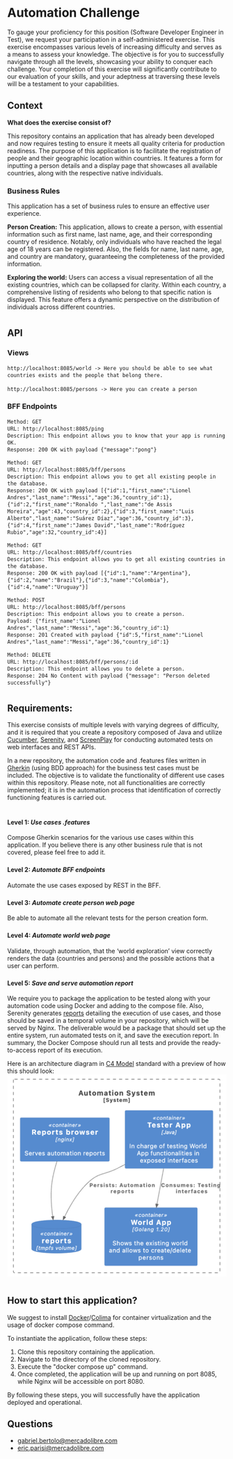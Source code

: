 # Automation Challenge

To gauge your proficiency for this position (Software Developer Engineer in Test), we request your participation in a self-administered exercise. This exercise encompasses various levels of increasing difficulty and serves as a means to assess your knowledge. The objective is for you to successfully navigate through all the levels, showcasing your ability to conquer each challenge. Your completion of this exercise will significantly contribute to our evaluation of your skills, and your adeptness at traversing these levels will be a testament to your capabilities.


## Context

**What does the exercise consist of?**

This repository contains an application that has already been developed and now requires testing to ensure it meets all quality criteria for production readiness.
The purpose of this application is to facilitate the registration of people and their geographic location within countries. It features a form for inputting a person details and a display page that showcases all available countries, along with the respective native individuals.


### Business Rules

This application has a set of business rules to ensure an effective user experience.

**Person Creation:** This application, allows to create a person, with essential information such as first name, last name, age, and their corresponding country of residence. Notably, only individuals who have reached the legal age of 18 years can be registered. Also, the fields for name, last name, age, and country are mandatory, guaranteeing the completeness of the provided information.


**Exploring the world:** Users can access a visual representation of all the existing countries, which can be collapsed for clarity. Within each country, a comprehensive listing of residents who belong to that specific nation is displayed. This feature offers a dynamic perspective on the distribution of individuals across different countries.

#
## API

### Views
```
http://localhost:8085/world -> Here you should be able to see what countries exists and the people that belong there.

http://localhost:8085/persons -> Here you can create a person
```

### BFF Endpoints
```
Method: GET 
URL: http://localhost:8085/ping
Description: This endpoint allows you to know that your app is running OK. 
Response: 200 OK with payload {"message":"pong"}
```

```
Method: GET 
URL: http://localhost:8085/bff/persons
Description: This endpoint allows you to get all existing people in the database.
Response: 200 OK with payload [{"id":1,"first_name":"Lionel Andres","last_name":"Messi","age":36,"country_id":1},{"id":2,"first_name":"Ronaldo ","last_name":"de Assis Moreira","age":43,"country_id":2},{"id":3,"first_name":"Luis Alberto","last_name":"Suárez Díaz","age":36,"country_id":3},{"id":4,"first_name":"James David","last_name":"Rodríguez Rubio","age":32,"country_id":4}]
```

```
Method: GET 
URL: http://localhost:8085/bff/countries
Description: This endpoint allows you to get all existing countries in the database.
Response: 200 OK with payload [{"id":1,"name":"Argentina"},{"id":2,"name":"Brazil"},{"id":3,"name":"Colombia"},{"id":4,"name":"Uruguay"}]
```

```
Method: POST 
URL: http://localhost:8085/bff/persons
Description: This endpoint allows you to create a person.
Payload: {"first_name":"Lionel Andres","last_name":"Messi","age":36,"country_id":1}
Response: 201 Created with payload {"id":5,"first_name":"Lionel Andres","last_name":"Messi","age":36,"country_id":1}

```

```
Method: DELETE 
URL: http://localhost:8085/bff/persons/:id
Description: This endpoint allows you to delete a person.
Response: 204 No Content with payload {"message": "Person deleted successfully"}

```

#
## Requirements:
This exercise consists of multiple levels with varying degrees of difficulty, and it is required that you create a repository composed of Java and utilize [Cucumber](https://cucumber.io), [Serenity](https://serenity-bdd.info/), and [ScreenPlay](https://serenity-bdd.github.io/docs/screenplay/screenplay_fundamentals) for conducting automated tests on web interfaces and REST APIs.

In a new repository, the automation code and .features files written in [Gherkin](https://cucumber.io/docs/gherkin/) (using BDD approach) for the business test cases must be included. The objective is to validate the functionality of different use cases within this repository. Please note, not all functionalities are correctly implemented; it is in the automation process that identification of correctly functioning features is carried out.

#

 #### **Level 1:** *Use cases .features* 

Compose Gherkin scenarios for the various use cases within this application. If you believe there is any other business rule that is not covered, please feel free to add it.
 
###
#### **Level 2:** *Automate BFF endpoints*

Automate the use cases exposed by REST in the BFF.

###
#### **Level 3:** *Automate create person web page*

Be able to automate all the relevant tests for the person creation form.


###
#### **Level 4:** *Automate world web page*

Validate, through automation, that the ‘world exploration’ view correctly renders the data (countries and persons) and the possible actions that a user can perform.


###
#### **Level 5:** *Save and serve automation report*

We require you to package the application to be tested along with your automation code using Docker and adding to the compose file. Also, Serenity generates [reports](https://serenity-bdd.github.io/docs/reporting/the_serenity_reports) detailing the execution of use cases, and those should be saved in a temporal volume in your repository, which will be served by Nginx.
The deliverable would be a package that should set up the entire system, run automated tests on it, and save the execution report. In summary, the Docker Compose should run all tests and provide the ready-to-access report of its execution.

Here is an architecture diagram in [C4 Model](https://c4model.com) standard with a preview of how this should look:
![system-pkg-preview.png](docs/guide/assets/images/system-pkg-preview.png)


#
## How to start this application?
We suggest to install [Docker](https://docs.docker.com/engine/install/)/[Colima](https://github.com/abiosoft/colima) for container virtualization and the usage of docker compose command.

To instantiate the application, follow these steps:

1. Clone this repository containing the application.
2. Navigate to the directory of the cloned repository.
3. Execute the "docker compose up" command.
4. Once completed, the application will be up and running on port 8085, while Nginx will be accessible on port 8080.

By following these steps, you will successfully have the application deployed and operational.



## Questions

- [gabriel.bertolo@mercadolibre.com](mailto:gabriel.bertolo@mercadolibre.com)
- [eric.parisi@mercadolibre.com](mailto:eric.parisi@mercadolibre.com)